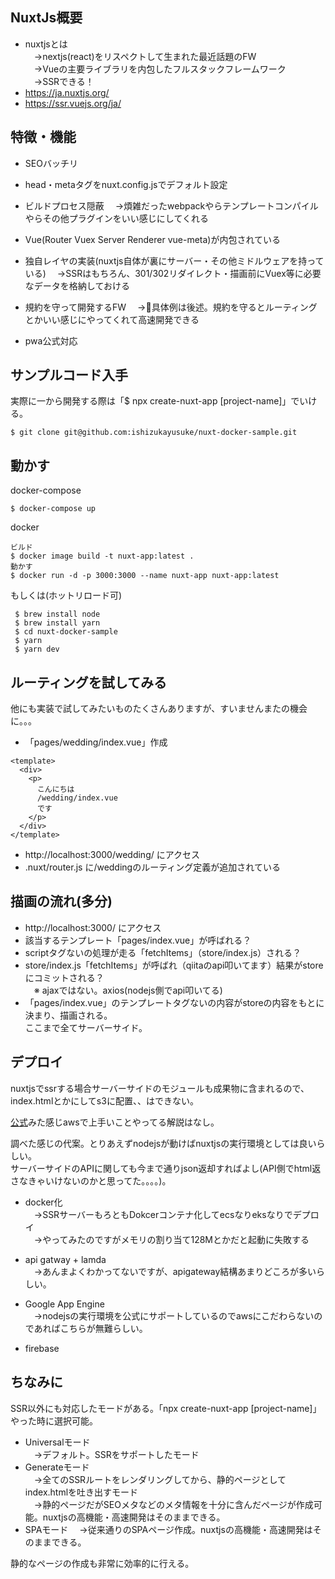 ## NuxtJs概要
* nuxtjsとは  
　→nextjs(react)をリスペクトして生まれた最近話題のFW  
　→Vueの主要ライブラリを内包したフルスタックフレームワーク  
　→SSRできる！
* https://ja.nuxtjs.org/
* https://ssr.vuejs.org/ja/

## 特徴・機能

* SEOバッチリ

* head・metaタグをnuxt.config.jsでデフォルト設定

* ビルドプロセス隠蔽
　→煩雑だったwebpackやらテンプレートコンパイルやらその他プラグインをいい感じにしてくれる

* Vue(Router Vuex Server Renderer vue-meta)が内包されている

* 独自レイヤの実装(nuxtjs自体が裏にサーバー・その他ミドルウェアを持っている)
　→SSRはもちろん、301/302リダイレクト・描画前にVuex等に必要なデータを格納しておける  

* 規約を守って開発するFW
　→具体例は後述。規約を守るとルーティングとかいい感じにやってくれて高速開発できる

* pwa公式対応

## サンプルコード入手
実際に一から開発する際は「$ npx create-nuxt-app [project-name]」でいける。  

```$ git clone git@github.com:ishizukayusuke/nuxt-docker-sample.git```

## 動かす
docker-compose  
```
$ docker-compose up 
```

docker
```
ビルド
$ docker image build -t nuxt-app:latest .
動かす
$ docker run -d -p 3000:3000 --name nuxt-app nuxt-app:latest 

```

もしくは(ホットリロード可)
```
 $ brew install node  
 $ brew install yarn
 $ cd nuxt-docker-sample
 $ yarn
 $ yarn dev
```

## ルーティングを試してみる
他にも実装で試してみたいものたくさんありますが、すいませんまたの機会に。。。

* 「pages/wedding/index.vue」作成
```
<template>
  <div>
    <p>
      こんにちは
      /wedding/index.vue
      です
    </p>
  </div>
</template>
```
* http://localhost:3000/wedding/ にアクセス
* .nuxt/router.js に/weddingのルーティング定義が追加されている

## 描画の流れ(多分)
* http://localhost:3000/ にアクセス
* 該当するテンプレート「pages/index.vue」が呼ばれる？
* scriptタグないの処理が走る「fetchItems」（store/index.js）される？
* store/index.js「fetchItems」が呼ばれ（qiitaのapi叩いてます）結果がstoreにコミットされる？  
　※ ajaxではない。axios(nodejs側でapi叩いてる)
* 「pages/index.vue」のテンプレートタグないの内容がstoreの内容をもとに決まり、描画される。  
ここまで全てサーバーサイド。

## デプロイ
nuxtjsでssrする場合サーバーサイドのモジュールも成果物に含まれるので、  
index.htmlとかにしてs3に配置、、はできない。  

[公式](https://nuxtjs.org/faq/deployment-aws-s3-cloudfront)みた感じawsで上手いことやってる解説はなし。


調べた感じの代案。とりあえずnodejsが動けばnuxtjsの実行環境としては良いらしい。  
サーバーサイドのAPIに関しても今まで通りjson返却すればよし(API側でhtml返さなきゃいけないのかと思ってた。。。。)。

* docker化  
　→SSRサーバーもろともDokcerコンテナ化してecsなりeksなりでデプロイ  
　→やってみたのですがメモリの割り当て128Mとかだと起動に失敗する

* api gatway + lamda  
　→あんまよくわかってないですが、apigateway結構あまりどころが多いらしい。

* Google App Engine  
　→nodejsの実行環境を公式にサポートしているのでawsにこだわらないのであればこちらが無難らしい。

* firebase

## ちなみに

SSR以外にも対応したモードがある。「npx create-nuxt-app [project-name]」やった時に選択可能。  


* Universalモード  
　→デフォルト。SSRをサポートしたモード
* Generateモード  
　→全てのSSRルートをレンダリングしてから、静的ページとしてindex.htmlを吐き出すモード  
　→静的ページだがSEOメタなどのメタ情報を十分に含んだページが作成可能。nuxtjsの高機能・高速開発はそのままできる。
* SPAモード
　→従来通りのSPAページ作成。nuxtjsの高機能・高速開発はそのままできる。

静的なページの作成も非常に効率的に行える。
